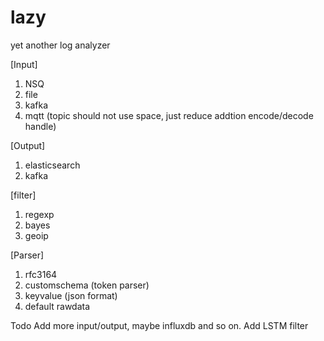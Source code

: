 lazy
====

yet another log analyzer

[Input]
1. NSQ
2. file
3. kafka
4. mqtt (topic should not use space, just reduce addtion encode/decode handle)

[Output]
1. elasticsearch
2. kafka

[filter]
1. regexp
2. bayes
3. geoip

[Parser]
1. rfc3164
2. customschema (token parser)
3. keyvalue (json format)
4. default rawdata

Todo
Add more input/output, maybe influxdb and so on.
Add LSTM filter
